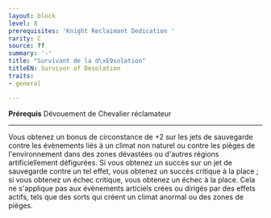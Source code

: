 ```yaml
---
layout: block
level: 8
prerequisites: 'Knight Reclaimant Dedication '
rarity: C
source: ??
summary: '-'
title: "Survivant de la d\xE9solation"
titleEN: Survivor of Desolation
traits:
- general

---
```


<p><span><strong>Prérequis</strong> Dévouement de Chevalier réclamateur<br></span></p>
<hr>
<p>Vous obtenez un bonus de circonstance de +2 sur les jets de sauvegarde contre les évènements liés à un climat non naturel ou contre les pièges de l'environnement dans des zones dévastées ou d'autres régions artificiellement défigurées. Si vous obtenez un succès sur un jet de sauvegarde contre un tel effet, vous obtenez un succès critique à la place ; si vous obtenez un échec critique, vous obtenez un échec à la place. Cela ne s'applique pas aux évènements articiels crées ou dirigés par des effets actifs, tels que des sorts qui créent un climat anormal ou des zones de pièges.&nbsp;</p>